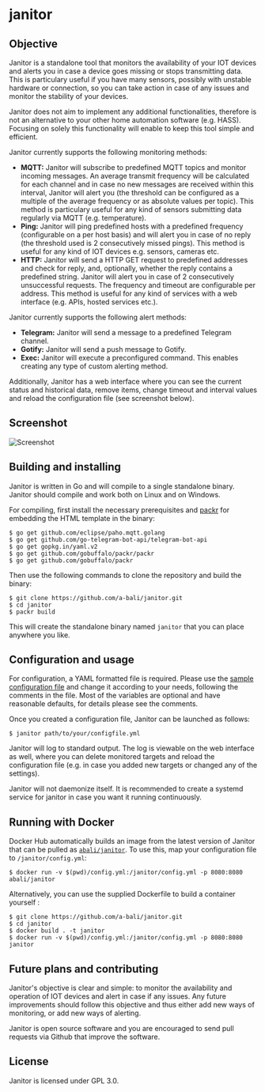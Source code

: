 # janitor
## Objective
Janitor is a standalone tool that monitors the availability of your IOT devices and alerts you in case a device goes missing or stops transmitting data. This is particulary useful if you have many sensors, possibly with unstable hardware or connection, so you can take action in case of any issues and monitor the stability of your devices.

Janitor does not aim to implement any additional functionalities, therefore is not an alternative to your other home automation software (e.g. HASS). Focusing on solely this functionality will enable to keep this tool simple and efficient.

Janitor currently supports the following monitoring methods:
* **MQTT:** Janitor will subscribe to predefined MQTT topics and monitor incoming messages. An average transmit frequency will be calculated for each channel and in case no new messages are received within this interval, Janitor will alert you (the threshold can be configured as a multiple of the average frequency or as absolute values per topic). This method is particulary useful for any kind of sensors submitting data regularly via MQTT (e.g. temperature).
* **Ping:** Janitor will ping predefined hosts with a predefined frequency (configurable on a per host basis) and will alert you in case of no reply (the threshold used is 2 consecutively missed pings). This method is useful for any kind of IOT devices e.g. sensors, cameras etc.
* **HTTP:** Janitor will send a HTTP GET request to predefined addresses and check for reply, and, optionally, whether the reply contains a predefined string. Janitor will alert you in case of 2 consecutively unsuccessful requests. The frequency and timeout are configurable per address. This method is useful for any kind of services with a web interface (e.g. APIs, hosted services etc.).

Janitor currently supports the following alert methods:
* **Telegram:** Janitor will send a message to a predefined Telegram channel.
* **Gotify:** Janitor will send a push message to Gotify.
* **Exec:** Janitor will execute a preconfigured command. This enables creating any type of custom alerting method.

Additionally, Janitor has a web interface where you can see the current status and historical data, remove items, change timeout and interval values and reload the configuration file (see screenshot below).

## Screenshot
![Screenshot](https://raw.githubusercontent.com/a-bali/janitor/master/docs/screenshot.png)

## Building and installing

Janitor is written in Go and will compile to a single standalone binary. Janitor should compile and work both on Linux and on Windows.

For compiling, first install the necessary prerequisites and [packr](https://github.com/gobuffalo/packr) for embedding the HTML template in the binary:

    $ go get github.com/eclipse/paho.mqtt.golang
    $ go get github.com/go-telegram-bot-api/telegram-bot-api
    $ go get gopkg.in/yaml.v2
    $ go get github.com/gobuffalo/packr/packr
    $ go get github.com/gobuffalo/packr

Then use the following commands to clone the repository and build the binary:

    $ git clone https://github.com/a-bali/janitor.git
    $ cd janitor
    $ packr build

This will create the standalone binary named `janitor` that you can place anywhere you like.

## Configuration and usage

For configuration, a YAML formatted file is required. Please use the [sample configuration file](https://raw.githubusercontent.com/a-bali/janitor/master/config.yml) and change it according to your needs, following the comments in the file. Most of the variables are optional and have reasonable defaults, for details please see the comments.

Once you created a configuration file, Janitor can be launched as follows:

    $ janitor path/to/your/configfile.yml

Janitor will log to standard output. The log is viewable on the web interface as well, where you can delete monitored targets and reload the configuration file (e.g. in case you added new targets or changed any of the settings). 

Janitor will not daemonize itself. It is recommended to create a systemd service for janitor in case you want it running continuously.

## Running with Docker

Docker Hub automatically builds an image from the latest version of Janitor that can be pulled as [`abali/janitor`](https://hub.docker.com/repository/docker/abali/janitor). To use this, map your configuration file to `/janitor/config.yml`:

    $ docker run -v $(pwd)/config.yml:/janitor/config.yml -p 8080:8080 abali/janitor

Alternatively, you can use the supplied Dockerfile to build a container yourself :

    $ git clone https://github.com/a-bali/janitor.git
    $ cd janitor
    $ docker build . -t janitor
    $ docker run -v $(pwd)/config.yml:/janitor/config.yml -p 8080:8080 janitor

## Future plans and contributing

Janitor's objective is clear and simple: to monitor the availability and operation of IOT devices and alert in case if any issues. Any future improvements should follow this objective and thus either add new ways of monitoring, or add new ways of alerting.

Janitor is open source software and you are encouraged to send pull requests via Github that improve the software.

## License

Janitor is licensed under GPL 3.0.
